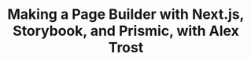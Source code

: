 ---
title: "Making a Page Builder with Next.js, Storybook, and Prismic, with Alex Trost"
thumbnailTitle: "Making a Page Builder with Next.js, Storybook, and Prismic"
hosts:
  - Ben Myers
  - Alex Trost
---
